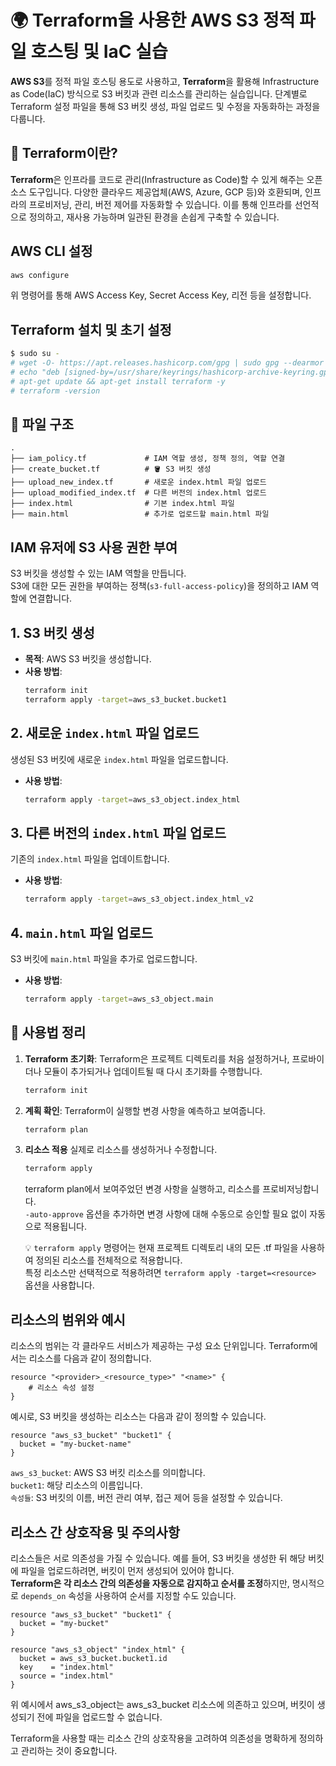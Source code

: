 # 🌍 Terraform을 사용한 AWS S3 정적 파일 호스팅 및 IaC 실습

**AWS S3**를 정적 파일 호스팅 용도로 사용하고, **Terraform**을 활용해 Infrastructure as Code(IaC) 방식으로 S3 버킷과 관련 리소스를 관리하는 실습입니다. 단계별로 Terraform 설정 파일을 통해 S3 버킷 생성, 파일 업로드 및 수정을 자동화하는 과정을 다룹니다.

## 🌱 Terraform이란?

**Terraform**은 인프라를 코드로 관리(Infrastructure as Code)할 수 있게 해주는 오픈소스 도구입니다. 다양한 클라우드 제공업체(AWS, Azure, GCP 등)와 호환되며, 인프라의 프로비저닝, 관리, 버전 제어를 자동화할 수 있습니다. 이를 통해 인프라를 선언적으로 정의하고, 재사용 가능하며 일관된 환경을 손쉽게 구축할 수 있습니다.

## AWS CLI 설정

```bash
aws configure
```

위 명령어를 통해 AWS Access Key, Secret Access Key, 리전 등을 설정합니다.

## Terraform 설치 및 초기 설정

```bash
$ sudo su -
# wget -O- https://apt.releases.hashicorp.com/gpg | sudo gpg --dearmor -o /usr/share/keyrings/hashicorp-archive-keyring.gpg
# echo "deb [signed-by=/usr/share/keyrings/hashicorp-archive-keyring.gpg] https://apt.releases.hashicorp.com $(lsb_release -cs) main" | sudo tee /etc/apt/sources.list.d/hashicorp.list
# apt-get update && apt-get install terraform -y
# terraform -version
```

## 📁 파일 구조

```
.
├── iam_policy.tf             # IAM 역할 생성, 정책 정의, 역할 연결
├── create_bucket.tf          # 🪣 S3 버킷 생성
├── upload_new_index.tf       # 새로운 index.html 파일 업로드
├── upload_modified_index.tf  # 다른 버전의 index.html 업로드
├── index.html                # 기본 index.html 파일
├── main.html                 # 추가로 업로드할 main.html 파일

```

## IAM 유저에 S3 사용 권한 부여

S3 버킷을 생성할 수 있는 IAM 역할을 만듭니다.<br>
S3에 대한 모든 권한을 부여하는 정책(`s3-full-access-policy`)을 정의하고 IAM 역할에 연결합니다.

## 1. S3 버킷 생성

- **목적**: AWS S3 버킷을 생성합니다.
- **사용 방법**:
  ```bash
  terraform init
  terraform apply -target=aws_s3_bucket.bucket1
  ```

## 2. 새로운 `index.html` 파일 업로드

생성된 S3 버킷에 새로운 `index.html` 파일을 업로드합니다.

- **사용 방법**:
  ```bash
  terraform apply -target=aws_s3_object.index_html
  ```

## 3. 다른 버전의 `index.html` 파일 업로드

기존의 `index.html` 파일을 업데이트합니다.

- **사용 방법**:
  ```bash
  terraform apply -target=aws_s3_object.index_html_v2
  ```

## 4. `main.html` 파일 업로드

S3 버킷에 `main.html` 파일을 추가로 업로드합니다.

- **사용 방법**:
  ```bash
  terraform apply -target=aws_s3_object.main
  ```

## 📝 사용법 정리

1. **Terraform 초기화**:
   Terraform은 프로젝트 디렉토리를 처음 설정하거나, 프로바이더나 모듈이 추가되거나 업데이트될 때 다시 초기화를 수행합니다.

   ```bash
   terraform init
   ```

2. **계획 확인**:
   Terraform이 실행할 변경 사항을 예측하고 보여줍니다.
   ```bash
   terraform plan
   ```
3. **리소스 적용**
   실제로 리소스를 생성하거나 수정합니다.

   ```bash
   terraform apply
   ```

   terraform plan에서 보여주었던 변경 사항을 실행하고, 리소스를 프로비저닝합니다. <br> `-auto-approve` 옵션을 추가하면 변경 사항에 대해 수동으로 승인할 필요 없이 자동으로 적용됩니다.
   <br>

   💡 `terraform apply` 명령어는 현재 프로젝트 디렉토리 내의 모든 .tf 파일을 사용하여 정의된 리소스를 전체적으로 적용합니다. <br>
   특정 리소스만 선택적으로 적용하려면 `terraform apply -target=<resource>` 옵션을 사용합니다.

## 리소스의 범위와 예시

리소스의 범위는 각 클라우드 서비스가 제공하는 구성 요소 단위입니다. Terraform에서는 리소스를 다음과 같이 정의합니다. <br>

```hcl
resource "<provider>_<resource_type>" "<name>" {
    # 리소스 속성 설정
}
```

예시로, S3 버킷을 생성하는 리소스는 다음과 같이 정의할 수 있습니다.

```hcl
resource "aws_s3_bucket" "bucket1" {
  bucket = "my-bucket-name"
}
```

`aws_s3_bucket`: AWS S3 버킷 리소스를 의미합니다. <br>
`bucket1`: 해당 리소스의 이름입니다. <br>
`속성들`: S3 버킷의 이름, 버전 관리 여부, 접근 제어 등을 설정할 수 있습니다. <br>

## 리소스 간 상호작용 및 주의사항

리소스들은 서로 의존성을 가질 수 있습니다. 예를 들어, S3 버킷을 생성한 뒤 해당 버킷에 파일을 업로드하려면, 버킷이 먼저 생성되어 있어야 합니다. <br>
**Terraform은 각 리소스 간의 의존성을 자동으로 감지하고 순서를 조정**하지만, 명시적으로 `depends_on` 속성을 사용하여 순서를 지정할 수도 있습니다.

```hcl
resource "aws_s3_bucket" "bucket1" {
  bucket = "my-bucket"
}

resource "aws_s3_object" "index_html" {
  bucket = aws_s3_bucket.bucket1.id
  key    = "index.html"
  source = "index.html"
}
```

위 예시에서 aws_s3_object는 aws_s3_bucket 리소스에 의존하고 있으며, 버킷이 생성되기 전에 파일을 업로드할 수 없습니다.

Terraform을 사용할 때는 리소스 간의 상호작용을 고려하여 의존성을 명확하게 정의하고 관리하는 것이 중요합니다.
